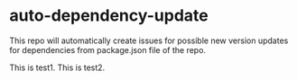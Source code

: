 # auto-dependency-update
This repo will automatically create issues for possible new version updates for dependencies from package.json file of the repo.

This is test1.
This is test2.

